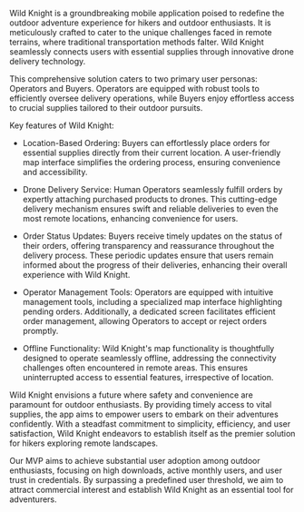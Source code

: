 Wild Knight is a groundbreaking mobile application poised to redefine the outdoor adventure experience for hikers and outdoor enthusiasts. It is meticulously crafted to cater to the unique challenges faced in remote terrains, where traditional transportation methods falter. Wild Knight seamlessly connects users with essential supplies through innovative drone delivery technology.

This comprehensive solution caters to two primary user personas: Operators and Buyers. Operators are equipped with robust tools to efficiently oversee delivery operations, while Buyers enjoy effortless access to crucial supplies tailored to their outdoor pursuits.

Key features of Wild Knight:

* Location-Based Ordering: Buyers can effortlessly place orders for essential supplies directly from their current location. A user-friendly map interface simplifies the ordering process, ensuring convenience and accessibility.

* Drone Delivery Service: Human Operators seamlessly fulfill orders by expertly attaching purchased products to drones. This cutting-edge delivery mechanism ensures swift and reliable deliveries to even the most remote locations, enhancing convenience for users.

* Order Status Updates: Buyers receive timely updates on the status of their orders, offering transparency and reassurance throughout the delivery process. These periodic updates ensure that users remain informed about the progress of their deliveries, enhancing their overall experience with Wild Knight.

* Operator Management Tools: Operators are equipped with intuitive management tools, including a specialized map interface highlighting pending orders. Additionally, a dedicated screen facilitates efficient order management, allowing Operators to accept or reject orders promptly.

* Offline Functionality: Wild Knight's map functionality is thoughtfully designed to operate seamlessly offline, addressing the connectivity challenges often encountered in remote areas. This ensures uninterrupted access to essential features, irrespective of location.

Wild Knight envisions a future where safety and convenience are paramount for outdoor enthusiasts. By providing timely access to vital supplies, the app aims to empower users to embark on their adventures confidently. With a steadfast commitment to simplicity, efficiency, and user satisfaction, Wild Knight endeavors to establish itself as the premier solution for hikers exploring remote landscapes.

Our MVP aims to achieve substantial user adoption among outdoor enthusiasts, focusing on high downloads, active monthly users, and user trust in credentials. By surpassing a predefined user threshold, we aim to attract commercial interest and establish Wild Knight as an essential tool for adventurers.
